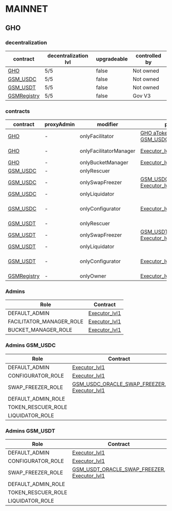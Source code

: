 # MAINNET 
## GHO 
### decentralization
| contract |decentralization lvl |upgradeable |controlled by |
|----------|----------|----------|----------|
|  [GHO](https://etherscan.io/address/0x40D16FC0246aD3160Ccc09B8D0D3A2cD28aE6C2f) |  5/5 |  false |  Not owned | |--------|--------|--------|--------|
|  [GSM_USDC](https://etherscan.io/address/0x0d8eFfC11dF3F229AA1EA0509BC9DFa632A13578) |  5/5 |  false |  Not owned | |--------|--------|--------|--------|
|  [GSM_USDT](https://etherscan.io/address/0x686F8D21520f4ecEc7ba577be08354F4d1EB8262) |  5/5 |  false |  Not owned | |--------|--------|--------|--------|
|  [GSMRegistry](https://etherscan.io/address/0x167527DB01325408696326e3580cd8e55D99Dc1A) |  5/5 |  false |  Gov V3 | |--------|--------|--------|--------|

### contracts
| contract |proxyAdmin |modifier |permission owner |functions |
|----------|----------|----------|----------|----------|
|  [GHO](https://etherscan.io/address/0x40D16FC0246aD3160Ccc09B8D0D3A2cD28aE6C2f) |  - |  onlyFacilitator |  [GHO aToken](https://etherscan.io/address/0x00907f9921424583e7ffBfEdf84F92B7B2Be4977), [GHOFlashMinter](https://etherscan.io/address/0xb639D208Bcf0589D54FaC24E655C79EC529762B8), [GSM_USDC](https://etherscan.io/address/0x0d8eFfC11dF3F229AA1EA0509BC9DFa632A13578), [GSM_USDT](https://etherscan.io/address/0x686F8D21520f4ecEc7ba577be08354F4d1EB8262) |  mint, burn | |--------|--------|--------|--------|--------|
|  [GHO](https://etherscan.io/address/0x40D16FC0246aD3160Ccc09B8D0D3A2cD28aE6C2f) |  - |  onlyFacilitatorManager |  [Executor_lvl1](https://etherscan.io/address/0x5300A1a15135EA4dc7aD5a167152C01EFc9b192A) |  addFacilitator, removeFacilitator | |--------|--------|--------|--------|--------|
|  [GHO](https://etherscan.io/address/0x40D16FC0246aD3160Ccc09B8D0D3A2cD28aE6C2f) |  - |  onlyBucketManager |  [Executor_lvl1](https://etherscan.io/address/0x5300A1a15135EA4dc7aD5a167152C01EFc9b192A) |  setFacilitatorBucketCapacity | |--------|--------|--------|--------|--------|
|  [GSM_USDC](https://etherscan.io/address/0x0d8eFfC11dF3F229AA1EA0509BC9DFa632A13578) |  - |  onlyRescuer |   |  rescueTokens | |--------|--------|--------|--------|--------|
|  [GSM_USDC](https://etherscan.io/address/0x0d8eFfC11dF3F229AA1EA0509BC9DFa632A13578) |  - |  onlySwapFreezer |  [GSM_USDC_ORACLE_SWAP_FREEZER](https://etherscan.io/address/0xef6beCa8D9543eC007bceA835aF768B58F730C1f), [Executor_lvl1](https://etherscan.io/address/0x5300A1a15135EA4dc7aD5a167152C01EFc9b192A) |  setSwapFreeze | |--------|--------|--------|--------|--------|
|  [GSM_USDC](https://etherscan.io/address/0x0d8eFfC11dF3F229AA1EA0509BC9DFa632A13578) |  - |  onlyLiquidator |   |  seize, burnAfterSeize | |--------|--------|--------|--------|--------|
|  [GSM_USDC](https://etherscan.io/address/0x0d8eFfC11dF3F229AA1EA0509BC9DFa632A13578) |  - |  onlyConfigurator |  [Executor_lvl1](https://etherscan.io/address/0x5300A1a15135EA4dc7aD5a167152C01EFc9b192A) |  updateFeeStrategy, updateExposureCap, updateGhoTreasury | |--------|--------|--------|--------|--------|
|  [GSM_USDT](https://etherscan.io/address/0x686F8D21520f4ecEc7ba577be08354F4d1EB8262) |  - |  onlyRescuer |   |  rescueTokens | |--------|--------|--------|--------|--------|
|  [GSM_USDT](https://etherscan.io/address/0x686F8D21520f4ecEc7ba577be08354F4d1EB8262) |  - |  onlySwapFreezer |  [GSM_USDT_ORACLE_SWAP_FREEZER](https://etherscan.io/address/0x71381e6718b37C12155CB961Ca3D374A8BfFa0e5), [Executor_lvl1](https://etherscan.io/address/0x5300A1a15135EA4dc7aD5a167152C01EFc9b192A) |  setSwapFreeze | |--------|--------|--------|--------|--------|
|  [GSM_USDT](https://etherscan.io/address/0x686F8D21520f4ecEc7ba577be08354F4d1EB8262) |  - |  onlyLiquidator |   |  seize, burnAfterSeize | |--------|--------|--------|--------|--------|
|  [GSM_USDT](https://etherscan.io/address/0x686F8D21520f4ecEc7ba577be08354F4d1EB8262) |  - |  onlyConfigurator |  [Executor_lvl1](https://etherscan.io/address/0x5300A1a15135EA4dc7aD5a167152C01EFc9b192A) |  updateFeeStrategy, updateExposureCap, updateGhoTreasury | |--------|--------|--------|--------|--------|
|  [GSMRegistry](https://etherscan.io/address/0x167527DB01325408696326e3580cd8e55D99Dc1A) |  - |  onlyOwner |  [Executor_lvl1](https://etherscan.io/address/0x5300A1a15135EA4dc7aD5a167152C01EFc9b192A) |  addGsm, removeGsm | |--------|--------|--------|--------|--------|

### Admins 
| Role |Contract |
|----------|----------|
|  DEFAULT_ADMIN |  [Executor_lvl1](https://etherscan.io/address/0x5300A1a15135EA4dc7aD5a167152C01EFc9b192A) | |--------|--------|
|  FACILITATOR_MANAGER_ROLE |  [Executor_lvl1](https://etherscan.io/address/0x5300A1a15135EA4dc7aD5a167152C01EFc9b192A) | |--------|--------|
|  BUCKET_MANAGER_ROLE |  [Executor_lvl1](https://etherscan.io/address/0x5300A1a15135EA4dc7aD5a167152C01EFc9b192A) | |--------|--------|

### Admins GSM_USDC
| Role |Contract |
|----------|----------|
|  DEFAULT_ADMIN |  [Executor_lvl1](https://etherscan.io/address/0x5300A1a15135EA4dc7aD5a167152C01EFc9b192A) | |--------|--------|
|  CONFIGURATOR_ROLE |  [Executor_lvl1](https://etherscan.io/address/0x5300A1a15135EA4dc7aD5a167152C01EFc9b192A) | |--------|--------|
|  SWAP_FREEZER_ROLE |  [GSM_USDC_ORACLE_SWAP_FREEZER](https://etherscan.io/address/0xef6beCa8D9543eC007bceA835aF768B58F730C1f), [Executor_lvl1](https://etherscan.io/address/0x5300A1a15135EA4dc7aD5a167152C01EFc9b192A) | |--------|--------|
|  DEFAULT_ADMIN_ROLE |   | |--------|--------|
|  TOKEN_RESCUER_ROLE |   | |--------|--------|
|  LIQUIDATOR_ROLE |   | |--------|--------|

### Admins GSM_USDT
| Role |Contract |
|----------|----------|
|  DEFAULT_ADMIN |  [Executor_lvl1](https://etherscan.io/address/0x5300A1a15135EA4dc7aD5a167152C01EFc9b192A) | |--------|--------|
|  CONFIGURATOR_ROLE |  [Executor_lvl1](https://etherscan.io/address/0x5300A1a15135EA4dc7aD5a167152C01EFc9b192A) | |--------|--------|
|  SWAP_FREEZER_ROLE |  [GSM_USDT_ORACLE_SWAP_FREEZER](https://etherscan.io/address/0x71381e6718b37C12155CB961Ca3D374A8BfFa0e5), [Executor_lvl1](https://etherscan.io/address/0x5300A1a15135EA4dc7aD5a167152C01EFc9b192A) | |--------|--------|
|  DEFAULT_ADMIN_ROLE |   | |--------|--------|
|  TOKEN_RESCUER_ROLE |   | |--------|--------|
|  LIQUIDATOR_ROLE |   | |--------|--------|


